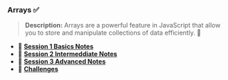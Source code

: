 ### **Arrays ✅**

> **Description:** Arrays are a powerful feature in JavaScript that allow you to store and manipulate collections of data efficiently. 🌟

- 🔧 [**Session 1 Basics Notes**](./Theory/Session1Notes.md)
- 🔧 [**Session 2 Intermeddiate Notes**](./Theory/Session2Notes.md)
- 🔧 [**Session 3 Advanced Notes**](./Theory/Session3Notes.md)
- 🔮 [**Challenges**](./Questions/Readme.md)